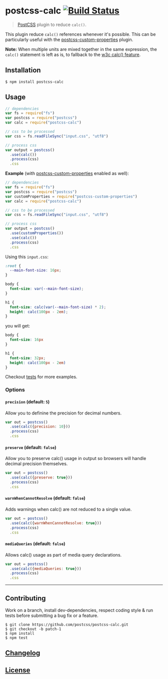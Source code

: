 # postcss-calc [![Build Status](https://travis-ci.org/postcss/postcss-calc.png)](https://travis-ci.org/postcss/postcss-calc)

> [PostCSS](https://github.com/postcss/postcss) plugin to reduce `calc()`.

This plugin reduce `calc()` references whenever it's possible.
This can be particularly useful with the [postcss-custom-properties](https://github.com/postcss/postcss-custom-properties) plugin.

**Note:** When multiple units are mixed together in the same expression, the `calc()` statement is left as is, to fallback to the [w3c calc() feature](http://www.w3.org/TR/css3-values/#calc).

## Installation

```console
$ npm install postcss-calc
```

## Usage

```js
// dependencies
var fs = require("fs")
var postcss = require("postcss")
var calc = require("postcss-calc")

// css to be processed
var css = fs.readFileSync("input.css", "utf8")

// process css
var output = postcss()
  .use(calc())
  .process(css)
  .css
```

**Example** (with [postcss-custom-properties](https://github.com/postcss/postcss-custom-properties) enabled as well):

```js
// dependencies
var fs = require("fs")
var postcss = require("postcss")
var customProperties = require("postcss-custom-properties")
var calc = require("postcss-calc")

// css to be processed
var css = fs.readFileSync("input.css", "utf8")

// process css
var output = postcss()
  .use(customProperties())
  .use(calc())
  .process(css)
  .css
```

Using this `input.css`:

```css
:root {
  --main-font-size: 16px;
}

body {
  font-size: var(--main-font-size);
}

h1 {
  font-size: calc(var(--main-font-size) * 2);
  height: calc(100px - 2em);
}
```

you will get:

```css
body {
  font-size: 16px
}

h1 {
  font-size: 32px;
  height: calc(100px - 2em)
}
```

Checkout [tests](test) for more examples.

### Options

#### `precision` (default: `5`)

Allow you to definine the precision for decimal numbers.

```js
var out = postcss()
  .use(calc({precision: 10}))
  .process(css)
  .css
```

#### `preserve` (default: `false`)

Allow you to preserve calc() usage in output so browsers will handle decimal precision themselves.

```js
var out = postcss()
  .use(calc({preserve: true}))
  .process(css)
  .css
```

#### `warnWhenCannotResolve` (default: `false`)

Adds warnings when calc() are not reduced to a single value.

```js
var out = postcss()
  .use(calc({warnWhenCannotResolve: true}))
  .process(css)
  .css
```

#### `mediaQueries` (default: `false`)

Allows calc() usage as part of media query declarations.

```js
var out = postcss()
  .use(calc({mediaQueries: true}))
  .process(css)
  .css
```

---

## Contributing

Work on a branch, install dev-dependencies, respect coding style & run tests before submitting a bug fix or a feature.

```console
$ git clone https://github.com/postcss/postcss-calc.git
$ git checkout -b patch-1
$ npm install
$ npm test
```

## [Changelog](CHANGELOG.md)

## [License](LICENSE)
